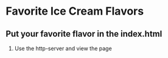 # Favorite Ice Cream Flavors

## Put your favorite flavor in the index.html

1. Use the http-server and view the page
